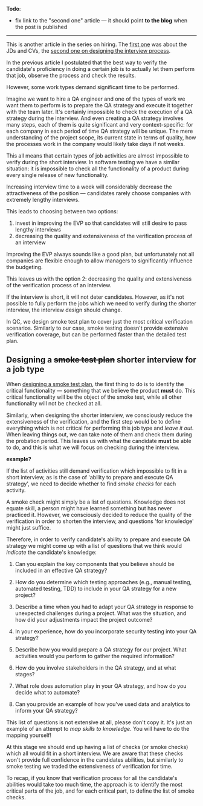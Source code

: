 **Todo**:
- fix link to the "second one" article — it should point **to the blog** when the post is published


---

This is another article in the series on hiring. The [first one](https://qase.io/blog/hiring-quality-cvs/) was about the JDs and CVs, the [second one on designing the interview process](https://sharovatov.github.io/e/2024-01-qa-interview.html).

In the previous article I postulated that the best way to verify the candidate's proficiency in doing a certain job is to actually let them perform that job, observe the process and check the results.

However, some work types demand significant time to be performed.

Imagine we want to hire a QA engineer and one of the types of work we want them to perform is to prepare the QA strategy and execute it together with the team later. It's certainly impossible to check the execution of a QA strategy during the interview. And even creating a QA strategy involves many steps, each of them is quite significant and very context-specific: for each company in each period of time QA strategy will be unique. The mere understanding of the project scope, its current state in terms of quality, how the processes work in the company would likely take days if not weeks.

This all means that certain types of job activities are almost impossible to verify during the short interview. In software testing we have a similar situation: it is impossible to check all the functionality of a product during every single release of new functionality.

Increasing interview time to a week will considerably decrease the attractiveness of the position — candidates rarely choose companies with extremely lengthy interviews.

This leads to choosing between two options:
1. invest in improving the EVP so that candidates will still desire to pass lengthy interviews
2. decreasing the quality and extensiveness of the verification process of an interview

Improving the EVP always sounds like a good plan, but unfortunately not all companies are flexible enough to allow managers to significantly influence the budgeting.

This leaves us with the option 2: decreasing the quality and extensiveness of the verification process of an interview.

If the interview is short, it will not deter candidates. However, as it's not possible to fully perform the jobs which we need to verify during the shorter interview, the interview design should change.

In QC, we design smoke test plan to cover just the most critical verification scenarios. Similarly to our case, smoke testing doesn't provide extensive verification coverage, but can be performed faster than the detailed test plan.

## Designing a ~~smoke test plan~~ shorter interview for a job type

When [designing a smoke test plan](https://qase.io/blog/smoke-testing/), the first thing to do is to identify the critical functionality — something that we believe the product **must** do. This critical functionality will be the object of the smoke test, while all other functionality will not be checked at all.

Similarly, when designing the shorter interview, we consciously reduce the extensiveness of the verification, and the first step would be to define everything which is not critical for performing this job type and _leave it out_. When leaving things out, we can take note of them and check them during the probation period. This leaves us with what the candidate **must** be able to do, and this is what we will focus on checking during the interview.

**example?**

If the list of activities still demand verification which impossible to fit in a short interview, as is the case of 'ability to prepare and execute QA strategy', we need to decide whether to find _smoke checks_ for each activity.

A smoke check might simply be a list of questions. Knowledge does not equate skill, a person might have learned something but has never practiced it. However, we consciously decided to reduce the quality of the verification in order to shorten the interview, and questions 'for knowledge' might just suffice.

Therefore, in order to verify candidate's ability to prepare and execute QA strategy we might come up with a list of questions that we think would _indicate_ the candidate's knowledge:

1. Can you explain the key components that you believe should be included in an effective QA strategy?

2. How do you determine which testing approaches (e.g., manual testing, automated testing, TDD) to include in your QA strategy for a new project?

3. Describe a time when you had to adapt your QA strategy in response to unexpected challenges during a project. What was the situation, and how did your adjustments impact the project outcome?

4. In your experience, how do you incorporate security testing into your QA strategy?

5. Describe how you would prepare a QA strategy for our project. What activities would you perform to gather the required information?

6. How do you involve stakeholders in the QA strategy, and at what stages?

7. What role does automation play in your QA strategy, and how do you decide what to automate?

8. Can you provide an example of how you've used data and analytics to inform your QA strategy?

This list of questions is not extensive at all, please don't copy it. It's just an example of an attempt to _map skills to knowledge_. You will have to do the mapping yourself!

At this stage we should end up having a list of checks (or smoke checks) which all would fit in a short interview. We are aware that these checks won't provide full confidence in the candidates abilities, but similarly to smoke testing we traded the extensiveness of verification for time.

To recap, if you know that verification process for all the candidate's abilities would take too much time, the approach is to identify the most critical parts of the job, and for each critical part, to define the list of smoke checks.


